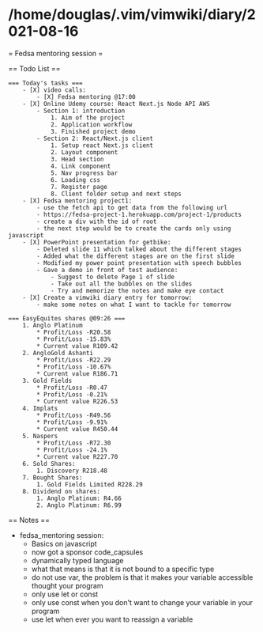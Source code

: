 # /home/douglas/.vim/vimwiki/diary/2021-08-16

= Fedsa mentoring session =

== Todo List ==

	=== Today's tasks ===
		- [X] video calls:
			- [X] Fedsa mentoring @17:00
		- [X] Online Udemy course: React Next.js Node API AWS
			- Section 1: introduction
				1. Aim of the project
				2. Application workflow
				3. Finished project demo
			- Section 2: React/Next.js client
				1. Setup react Next.js client
				2. Layout component
				3. Head section
				4. Link component
				5. Nav progress bar
				6. Loading css
				7. Register page
				8. Client folder setup and next steps
		- [X] Fedsa mentoring project1:
			- use the fetch api to get data from the following url
			- https://fedsa-project-1.herokuapp.com/project-1/products
			- create a div with the id of root
			- the next step would be to create the cards only using javascript
		- [X] PowerPoint presentation for getbike:
			- Deleted slide 11 which talked about the different stages
			- Added what the different stages are on the first slide
			- Modified my power point presentation with speech bubbles
			- Gave a demo in front of test audience:
				- Suggest to delete Page 1 of slide
				- Take out all the bubbles on the slides
				- Try and memorize the notes and make eye contact
		- [X] Create a vimwiki diary entry for tomorrow:
			- make some notes on what I want to tackle for tomorrow

	=== EasyEquites shares @09:26 ===
		1. Anglo Platinum
			* Profit/Loss -R20.58
			* Profit/Loss -15.83%
			* Current value R109.42
		2. AngloGold Ashanti
			* Profit/Loss -R22.29
			* Profit/Loss -10.67%
			* Current value R186.71
		3. Gold Fields
			* Profit/Loss -R0.47
			* Profit/Loss -0.21%
			* Current value R226.53
		4. Implats
			* Profit/Loss -R49.56
			* Profit/Loss -9.91%
			* Current value R450.44
		5. Naspers
			* Profit/Loss -R72.30
			* Profit/Loss -24.1%
			* Current value R227.70
		6. Sold Shares:
			1. Discovery R218.48
		7. Bought Shares:
			1. Gold Fields Limited R228.29
		8. Dividend on shares:
			1. Anglo Platinum: R4.66
			2. Anglo Platinum: R6.99

== Notes ==
 - fedsa_mentoring session:
	 - Basics on javascript
	 - now got a sponsor code_capsules
	 - dynamically typed language
	 - what that means is that it is not bound to a specific type
	 - do not use var, the problem is that it makes your variable accessible thought your program
	 - only use let or const
	 - only use const when you don't want to change your variable in your program
	 - use let when ever you want to reassign a variable
